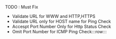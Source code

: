 TODO : Must Fix
- Validate URL for WWW and HTTP,HTTPS
- Validate URL only for HOST name for Ping Check
- Accespt Port Number Only for Http Status Check
- Omit Port Number for ICMP Ping Check:::row:::
   